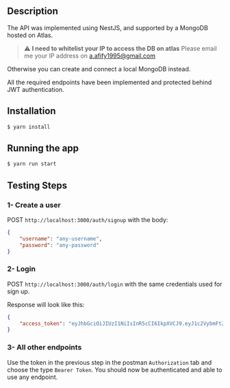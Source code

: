 
## Description

The API was implemented using NestJS, and supported by a MongoDB hosted on Atlas.

> :warning: **I need to whitelist your IP to access the DB on atlas** Please email me your IP address on a.afify1995@gmail.com

Otherwise you can create and connect a local MongoDB instead.

All the required endpoints have been implemented and protected behind JWT authentication.


## Installation

```bash
$ yarn install
```

## Running the app

```bash
$ yarn run start
```
## Testing Steps

### 1- Create a user
POST `http://localhost:3000/auth/signup` with the body:

```JSON
{
    "username": "any-username",
    "password": "any-password"
}
```
### 2- Login
POST `http://localhost:3000/auth/login` with the same credentials used for sign up.

Response will look like this:
```json
{
    "access_token": "eyJhbGciOiJIUzI1NiIsInR5cCI6IkpXVCJ9.eyJ1c2VybmFtZSI6InRlc3QiLCJzdWIiOiI2M2QxMmY5NzJjNzc5YjdlZWM1NzdhNDMiLCJpYXQiOjE2NzQ2NjE0NzcsImV4cCI6MTY3NDY2NTA3N30.-lZEaz0Y1Q6KGBLs8X3_0n5-uCKdOLscCd73ADy4Atw"
}
```
### 3- All other endpoints
Use the token in the previous step in the postman `Authorization` tab and choose the type `Bearer Token`. You should now be authenticated and able to use any endpoint.

